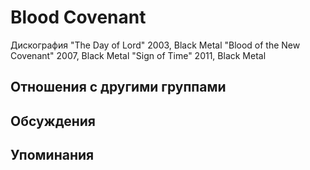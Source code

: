 # Blood Covenant

Дискография
"The Day of Lord" 2003, Black Metal
"Blood of the New Covenant" 2007, Black Metal
"Sign of Time" 2011, Black Metal

## Отношения с другими группами


## Обсуждения


## Упоминания

